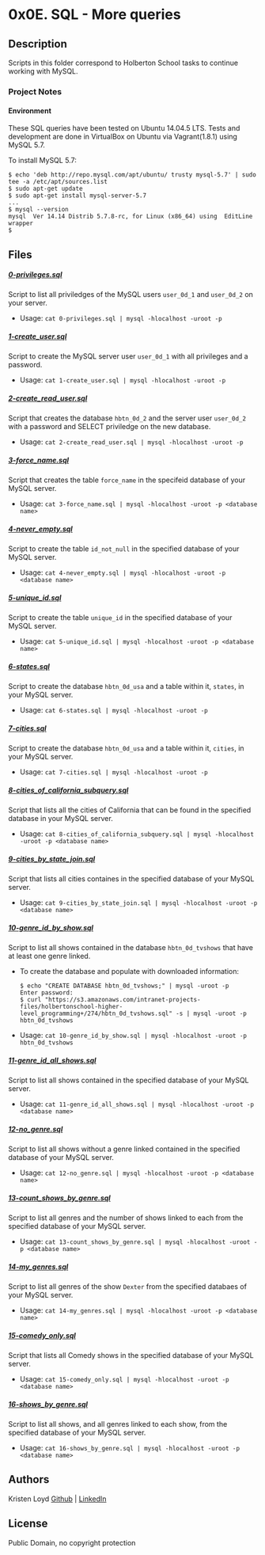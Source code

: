 # 0x0E. SQL - More queries

## Description
Scripts in this folder correspond to Holberton School tasks to continue working with MySQL.


### Project Notes
#### Environment
These SQL queries have been tested on Ubuntu 14.04.5 LTS.
Tests and development are done in VirtualBox on Ubuntu via Vagrant(1.8.1) using MySQL 5.7.

To install MySQL 5.7:
```
$ echo 'deb http://repo.mysql.com/apt/ubuntu/ trusty mysql-5.7' | sudo tee -a /etc/apt/sources.list
$ sudo apt-get update
$ sudo apt-get install mysql-server-5.7
...
$ mysql --version
mysql  Ver 14.14 Distrib 5.7.8-rc, for Linux (x86_64) using  EditLine wrapper
$
```


## Files

##### [0-privileges.sql](0-privileges.sql)
Script to list all priviledges of the MySQL users `user_0d_1` and `user_0d_2` on your server.
* Usage: `cat 0-privileges.sql | mysql -hlocalhost -uroot -p`

##### [1-create_user.sql](1-create_user.sql)
Script to create the MySQL server user `user_0d_1` with all privileges and a password.
* Usage: `cat 1-create_user.sql | mysql -hlocalhost -uroot -p`

##### [2-create_read_user.sql](2-create_read_user.sql)
Script that creates the database `hbtn_0d_2` and the server user `user_0d_2` with a password and SELECT priviledge on the new database.
* Usage: `cat 2-create_read_user.sql | mysql -hlocalhost -uroot -p`

##### [3-force_name.sql](3-force_name.sql)
Script that creates the table `force_name` in the specifeid database of your MySQL server.
* Usage: `cat 3-force_name.sql | mysql -hlocalhost -uroot -p <database name>`

##### [4-never_empty.sql](4-never_empty.sql)
Script to create the table `id_not_null` in the specified database of your MySQL server.
* Usage: `cat 4-never_empty.sql | mysql -hlocalhost -uroot -p <database name>`

##### [5-unique_id.sql](5-unique_id.sql)
Script to create the table `unique_id` in the specified database of your MySQL server.
* Usage: `cat 5-unique_id.sql | mysql -hlocalhost -uroot -p <database name>`

##### [6-states.sql](6-states.sql)
Script to create the database `hbtn_0d_usa` and a table within it, `states`, in your MySQL server.
* Usage: `cat 6-states.sql | mysql -hlocalhost -uroot -p`

##### [7-cities.sql](7-cities.sql)
Script to create the database `hbtn_0d_usa` and a table within it, `cities`, in your MySQL server.
* Usage: `cat 7-cities.sql | mysql -hlocalhost -uroot -p`

##### [8-cities_of_california_subquery.sql](8-cities_of_california_subquery.sql)
Script that lists all the cities of California that can be found in the specified database in your MySQL server.
* Usage: `cat 8-cities_of_california_subquery.sql | mysql -hlocalhost -uroot -p <database name>`

##### [9-cities_by_state_join.sql](9-cities_by_state_join.sql)
Script that lists all cities containes in the specified database of your MySQL server.
* Usage: `cat 9-cities_by_state_join.sql | mysql -hlocalhost -uroot -p <database name>`

##### [10-genre_id_by_show.sql](10-genre_id_by_show.sql)
Script to list all shows contained in the database `hbtn_0d_tvshows` that have at least one genre linked.
* To create the database and populate with downloaded information:
  ```
  $ echo "CREATE DATABASE hbtn_0d_tvshows;" | mysql -uroot -p
  Enter password: 
  $ curl "https://s3.amazonaws.com/intranet-projects-files/holbertonschool-higher-level_programming+/274/hbtn_0d_tvshows.sql" -s | mysql -uroot -p hbtn_0d_tvshows
  ```
* Usage: `cat 10-genre_id_by_show.sql | mysql -hlocalhost -uroot -p hbtn_0d_tvshows`

##### [11-genre_id_all_shows.sql](11-genre_id_all_shows.sql)
Script to list all shows contained in the specified database of your MySQL server.
* Usage: `cat 11-genre_id_all_shows.sql | mysql -hlocalhost -uroot -p <database name>`

##### [12-no_genre.sql](12-no_genre.sql)
Script to list all shows without a genre linked contained in the specified database of your MySQL server.
* Usage: `cat 12-no_genre.sql | mysql -hlocalhost -uroot -p <database name>`

##### [13-count_shows_by_genre.sql](13-count_shows_by_genre.sql)
Script to list all genres and the number of shows linked to each from the specified database of your MySQL server.
* Usage: `cat 13-count_shows_by_genre.sql | mysql -hlocalhost -uroot -p <database name>`

##### [14-my_genres.sql](14-my_genres.sql)
Script to list all genres of the show `Dexter` from the specified databaes of your MySQL server.
* Usage: `cat 14-my_genres.sql | mysql -hlocalhost -uroot -p <database name>`

##### [15-comedy_only.sql](15-comedy_only.sql)
Script that lists all Comedy shows in the specified database of your MySQL server.
* Usage: `cat 15-comedy_only.sql | mysql -hlocalhost -uroot -p <database name>`

##### [16-shows_by_genre.sql](16-shows_by_genre.sql)
Script to list all shows, and all genres linked to each show, from the specified database of your MySQL server.
* Usage: `cat 16-shows_by_genre.sql | mysql -hlocalhost -uroot -p <database name>`


## Authors
Kristen Loyd        [Github](https://github.com/KRLoyd) |  [LinkedIn](https://www.linkedin.com/in/kristen-loyd-34984a92)

## License
Public Domain, no copyright protection
